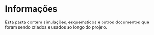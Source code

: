 # Informações
Esta pasta contem simulações, esquematicos e outros documentos que foram sendo criados e usados ao longo do projeto.
